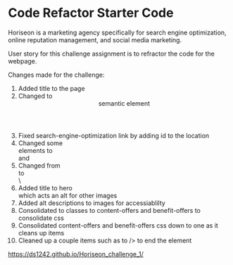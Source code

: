 # Code Refactor Starter Code

Horiseon is a marketing agency specifically for search engine optimization, online reputation management, and social media marketing.

User story for this challenge assignment is to refractor the code for the webpage. 

Changes made for the challenge:
1. Added title to the page
2. Changed to <header> semantic element
3. Fixed search-engine-optimization link by adding id to the location
4. Changed some <div> elements to <section> and <article> 
5. Changed from <div> to <footer>\
6. Added title to hero <section> which acts an alt for other images
7. Added alt descriptions to images for accessiablilty 
8. Consolidated to classes to content-offers and benefit-offers to consolidate css
9. Consolidated content-offers and benefit-offers css down to one as it cleans up items
10. Cleaned up a couple items such as </img> to /> to end the element


https://ds1242.github.io/Horiseon_challenge_1/




